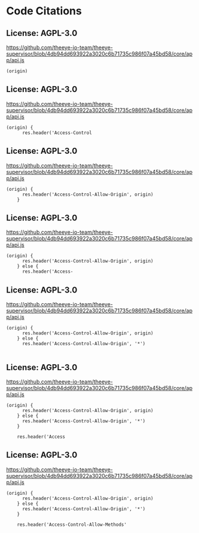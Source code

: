 # Code Citations

## License: AGPL-3.0
https://github.com/theeye-io-team/theeye-supervisor/blob/4db94dd693922a3020c6b71735c986f07a45bd58/core/app/api.js

```
(origin)
```


## License: AGPL-3.0
https://github.com/theeye-io-team/theeye-supervisor/blob/4db94dd693922a3020c6b71735c986f07a45bd58/core/app/api.js

```
(origin) {
      res.header('Access-Control
```


## License: AGPL-3.0
https://github.com/theeye-io-team/theeye-supervisor/blob/4db94dd693922a3020c6b71735c986f07a45bd58/core/app/api.js

```
(origin) {
      res.header('Access-Control-Allow-Origin', origin)
    }
```


## License: AGPL-3.0
https://github.com/theeye-io-team/theeye-supervisor/blob/4db94dd693922a3020c6b71735c986f07a45bd58/core/app/api.js

```
(origin) {
      res.header('Access-Control-Allow-Origin', origin)
    } else {
      res.header('Access-
```


## License: AGPL-3.0
https://github.com/theeye-io-team/theeye-supervisor/blob/4db94dd693922a3020c6b71735c986f07a45bd58/core/app/api.js

```
(origin) {
      res.header('Access-Control-Allow-Origin', origin)
    } else {
      res.header('Access-Control-Allow-Origin', '*')
    
```


## License: AGPL-3.0
https://github.com/theeye-io-team/theeye-supervisor/blob/4db94dd693922a3020c6b71735c986f07a45bd58/core/app/api.js

```
(origin) {
      res.header('Access-Control-Allow-Origin', origin)
    } else {
      res.header('Access-Control-Allow-Origin', '*')
    }
    
    res.header('Access
```


## License: AGPL-3.0
https://github.com/theeye-io-team/theeye-supervisor/blob/4db94dd693922a3020c6b71735c986f07a45bd58/core/app/api.js

```
(origin) {
      res.header('Access-Control-Allow-Origin', origin)
    } else {
      res.header('Access-Control-Allow-Origin', '*')
    }
    
    res.header('Access-Control-Allow-Methods'
```

